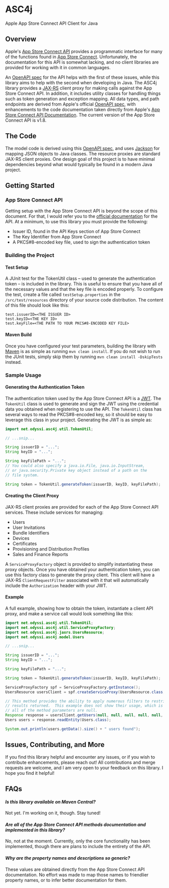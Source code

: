 # ASC4j
Apple App Store Connect API Client for Java

## Overview

Apple's [App Store Connect API](https://developer.apple.com/app-store-connect/api/) provides a programmatic interface for many of the functions found in [App Store Connect](https://appstoreconnect.apple.com/).  Unfortunately, the documentation for this API is somewhat lacking, and no client libraries are provided for working with it in common languages.

An [OpenAPI spec](https://github.com/TheGeekPharaoh/AppStoreConnectAPI-openapi) for the API helps with the first of these issues, while this library aims to help with the second when developing in Java.  The ASC4j library provides a [JAX-RS](https://github.com/jax-rs) client proxy for making calls against the App Store Connect API.  In addition, it includes utility classes for handling things such as token generation and exception mapping.  All data types, and path endpoints are derived from Apple's official [OpenAPI spec](https://developer.apple.com/sample-code/app-store-connect/app-store-connect-openapi-specification.zip), with enhancements to the code documentation taken directly from Apple's [App Store Connect API Documentation](https://developer.apple.com/documentation/appstoreconnectapi).  The current version of the App Store Connect API is v1.8.

## The Code

The model code is derived using this [OpenAPI spec](https://github.com/TheGeekPharaoh/AppStoreConnectAPI-openapi), and uses [Jackson](https://github.com/FasterXML/jackson) for mapping JSON objects to Java classes.  The resource proxies are standard JAX-RS client proxies.  One design goal of this project is to have minimal dependencies beyond what would typically be found in a modern Java project.

## Getting Started

### App Store Connect API

Getting setup with the App Store Connect API is beyond the scope of this document.  For that, I would refer you to the [official documentation](https://developer.apple.com/app-store-connect/api/) for the API.  At a minimum, to use this library you must provide the following:

* Issuer ID, found in the API Keys section of App Store Connect
* The Key Identifier from App Store Connect
* A PKCS#8-encoded key file, used to sign the authentication token

### Building the Project

#### Test Setup

A JUnit test for the TokenUtil class – used to generate the authentication token – is included in the library.  This is useful to ensure that you have all of the necessary values and that the key file is encoded properly.  To configure the test, create a file called `testSetup.properties` in the `/src/test/resources` directory of your source code distribution.  The content of this file should look like this:

```
test.issuerID=<THE ISSUER ID>
test.keyID=<THE KEY ID>
test.keyFile=<THE PATH TO YOUR PKCS#8-ENCODED KEY FILE>
```

#### Maven Build

Once you have configured your test parameters, building the library with [Maven](https://maven.apache.org) is as simple as running `mvn clean install`.  If you do not wish to run the JUnit tests, simply skip them by running `mvn clean install -DskipTests` instead.

### Sample Usage

#### Generating the Authentication Token

The authentication token used by the App Store Connect API is a [JWT](https://en.wikipedia.org/wiki/JSON_Web_Token).  The `TokenUtil` class is used to generate and sign the JWT using the credential data you obtained when registering to use the API.  The `TokenUtil` class has several ways to read the PKCS#8-encoded key, so it should be easy to leverage this class in your project.  Generating the JWT is as simple as:

```java
import net.odyssi.asc4j.util.TokenUtil;

// ...snip...

String issuerID = "...";
String keyID = "...";

String keyFilePath = "...";
// You could also specify a java.io.File, java.io.InputStream,
// or java.security.Private key object instead of a path on the
// file system.

String token = TokenUtil.generateToken(issuerID, keyID, keyFilePath);
```

#### Creating the Client Proxy

JAX-RS client proxies are provided for each of the App Store Connect API services.  These include services for managing:

* Users
* User Invitations
* Bundle Identifiers
* Devices
* Certificates
* Provisioning and Distribution Profiles
* Sales and Finance Reports

A `ServiceProxyFactory` object is provided to simplify instantiating these proxy objects.  Once you have obtained your authentication token, you can use this factory class to generate the proxy client.  This client will have a JAX-RS `ClientRequestFilter` associated with it that will automatically include the `Authorization` header with your JWT.

#### Example

A full example, showing how to obtain the token, instantiate a client API proxy, and make a service call would look something like this:

```java
import net.odyssi.asc4j.util.TokenUtil;
import net.odyssi.asc4j.util.ServiceProxyFactory;
import net.odyssi.asc4j.jaxrs.UsersResource;
import net.odyssi.asc4j.model.Users

// ...snip...

String issuerID = "...";
String keyID = "...";

String keyFilePath = "...";

String token = TokenUtil.generateToken(issuerID, keyID, keyFilePath);

ServiceProxyFactory spf = ServiceProxyFactory.getInstance();
UsersResource usersClient = spf.createServiceProxy(UsersResource.class, token);

// This method provides the ability to apply numerous filters to restrict the
// results returned.  This example does not show their usage, which is why
// all of the method parameters are null.
Response response = usersClient.getUsers(null, null, null, null, null, null, null, null, null);
Users users = response.readEntity(Users.class);

System.out.println(users.getData().size() + " users found");
```

## Issues, Contributing, and More

If you find this library helpful and encounter any issues, or if you wish to contribute enhancements, please reach out!  All contributions and merge requests are welcome, and I am very open to your feedback on this library.  I hope you find it helpful!

## FAQs

#### *Is this library available on Maven Central?*

Not yet.  I'm working on it, though.  Stay tuned!

#### *Are all of the App Store Connect API methods documentation and implemented in this library?*

No, not at the moment.  Currently, only the core functionality has been implemented, though there are plans to include the entirety of the API.

#### *Why are the property names and descriptions so generic?*

These values are obtained directly from the App Store Connect API documentation.  No effort was made to map those names to friendlier property names, or to infer better documentation for them.